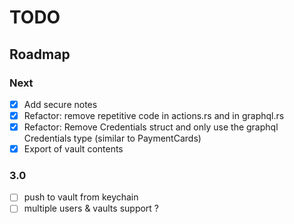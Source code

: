 # TODO

## Roadmap

### Next

- [x] Add secure notes
- [x] Refactor: remove repetitive code in actions.rs and in graphql.rs
- [x] Refactor: Remove Credentials struct and only use the graphql Credentials type (similar to PaymentCards)
- [x] Export of vault contents

### 3.0

- [ ] push to vault from keychain
- [ ] multiple users & vaults support ?
